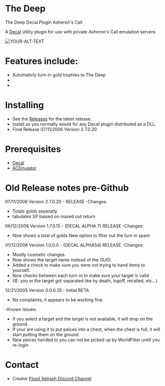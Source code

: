 # The Deep
The Deep Decal Plugin Asheron's Call


A [Decal](http://www.decaldev.com/) utility plugin for use with private Asheron's Call emulation servers



<picture>
 <source media="(prefers-color-scheme: dark)" srcset="deepplug.jpg">
 <source media="(prefers-color-scheme: light)" srcset="deepplug.jpg">
 <img alt="YOUR-ALT-TEXT" src="tipped_pack_cow.jpg">
</picture>


# Features include:

* Automaticly turn-in gold trophies to The Deep
* 
* 



# Installing

* See the [Releases](https://github.com/FtuoilXelrash/The-Deep/releases/tag/v2.7.0.20) for the latest release. 
* Install as you normally would for any Decal plugin distributed as a DLL.
* Final Release 07/11/2006 Version 2.7.0.20



# Prerequisites
* [Decal](http://www.decaldev.com/) 
* [ACEmulator](http://emulator.ac/)



# Old Release notes pre-Github

07/11/2006 Version 2.7.0.20 - RELEASE
-Changes:
* Totals golds seperatly
* tabulates XP baised on maxed out return


06/12/2006 Version 1.7.0.15 - (DECAL ALPHA 7) RELEASE
-Changes:
* Now shows a total of golds New option to filter out the turn in spam



01/12/2006 Version 1.0.0.0 - (DECAL ALPHA5d) RELEASE
-Changes:

* Mostly cosmetic changes.
* Now shows the target name instead of the GUID.
* Added a check to make sure you were not trying to hand items to yourself.
* Now checks between each turn-in to make sure your target is valid
* (IE: you or the target got separated like by death, logoff, recalled, etc...)

12/21/2005 Version 0.0.0.35 - Initial BETA
* No complaints, it appears to be working fine.


-Known Issues:
* If you select a target and the target is not avaliable, it will drop on the ground.
* If your are using it to put peices into a chest, when the chest is full, it will start putting them on the ground
* New peices handed to you can not be picked up by WorldFilter untill you re-login






# Contact
- Creator
[Ftuoil Xelrash Discord Channel](https://discord.gg/G8mfZH2TMp)

